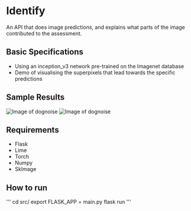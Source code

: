 # Identify

An API that does image predictions, and explains what parts of the image contributed to the assessment.

## Basic Specifications
- Using an inception_v3 network pre-trained on the Imagenet database
- Demo of visualising the superpixels that lead towards the specific predictions

## Sample Results
  ![Image of dognoise](/uploads/dognoise.png)
  ![Image of dognoise](/uploads/processeddognoise.png)


## Requirements
- Flask
- Lime
- Torch
- Numpy
- SkImage

## How to run
  '''
  cd src/
  export FLASK_APP = main.py
  flask run
  '''
